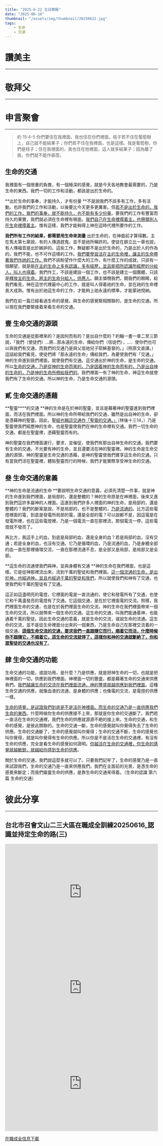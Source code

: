 ```yaml
---
title: "2025-6-22 主日簡報"
date: "2025-06-18"
thumbnail: "/assets/img/thumbnail/20250622.jpg"
tags:
    - 生命
    - 交通
---
```


# 讚美主
___

# 敬拜父
___

# 申言聚會
___

> 約 15:4-5 你們要住在我裡面，我也住在你們裡面。枝子若不住在葡萄樹上，自己就不能結果子；你們若不住在我裡面，也是這樣。我是葡萄樹，你們是枝子；住在我裡面的，我也住在他裡面，這人就多結果子；因為離了我，你們就不能作甚麼。

##  **生命的交通**

我裡面有一個很重的負擔，有一個極深的感覺，就是今天各地教會最需要的，乃是生命的東西。我們一切的工作和活動，都該是出於生命的。

**出於生命的事奉，才能持久，才有份量  **不是說我們不該多有工作，多有活動。也許我們的工作和活動，以後要比今天更多更厲害。但<u>若不是出於生命的，我們的工作，我們的事奉，就不能持久，也不能有多少份量</u>。要我們的工作有豐富而持久的果實，我們就必須在生命裡有根底。<u>我們自己在生命裡摸</u><u>着</u><u>主，也帶領別人在生命裡摸</u><u>着</u><u>主</u>。惟有這樣，我們才能夠得上神在這時代裡所要作的工作。

**我們所有工作的結果，都需要用生命來測量**  出於生命的，在神面前才算得數。主在馬太第七章說，有的人傳道趕鬼，並不是祂所稱許的。使徒在腓立比一章也說，有人傳福音是出於嫉妒的。這些工作，無疑都不是出於生命的，乃是出於人的作為的。我們不能，也不可作這樣的工作。<u>我們要學習活在主的生命裡，讓主的生命帶著我們作祂的工作。</u>我們不該盼望作什麼大的工作，有什麼工作的成就，只該有一個願望，就是能<u>在主的生命上多有認識，多有經歷，並且能把所認識所經歷的分給人，叫人也得</u><u>着</u>。我們作工，不該是建設一個工作，也不該是建立一個團體，只該是<u>釋放主的生命，將主的生命分給人，供應人</u>。願主憐憫我們，開我們的眼睛，給我們看見，神在這世代裡最中心的工作，就是叫人得着祂的生命，並在祂的生命裡長大成熟。惟有出於祂這生命的工作，才能夠上祂永遠的標準，才能蒙祂悅納。

我們在前一篇已經看過生命的感覺。與生命的感覺緊相關聯的，是生命的交通。所以現在我們要緊接着來看生命的交通。

## 壹 生命交通的源頭

生命的交通是從那裡來的？是因何而有的？是出自什麼的？約翰一書一章二至三節說，「我們（使徒們）…將…那永遠的生命，傳給你們（信徒們），…．使你們也可以與我們有交通，而我們的交通乃是與父並祂兒子耶穌基督的。」（照原文直譯。）這話給我們看見，使徒們將「那永遠的生命」傳給我們，為要使我們有「交通。」神的生命進到我們裡面，就使我們有交通。這交通出於神的生命，是生命的交通。所以<u>生命的交通，乃是從神的生命而來的，乃是因</u><u>着</u><u>神的生</u><u>命而有的，乃是出自神的生命的，乃是神的生命所帶紿我們的</u>。我們裡面一有了神的生命，神這生命就使我們有了生命的交通。所以神的生命，乃是生命交通的源頭。

## 貳 生命交通的憑藉

**聖靈****的交通  **神的生命是在於神的聖靈，並且是藉著神的聖靈進到我們裡面，而活在我們裡面。所以神的生命所帶給我們的交通，雖然是出自神的生命，卻是憑藉神的聖靈。因此，<u>聖經也稱這交通作「聖靈的交通。」</u>（林後十三14，）乃是聖靈使我們經歷神的生命，也是聖靈使我們在神的生命裡有交通。我們一切生命的交通，都是在聖靈裡，憑藉聖靈而有的。

神的聖靈在我們裡面運行，要求，並催促，使我們有那出自神生命的交通。我們要有生命的交通，不光要有神的生命，並且還要活在神的聖靈裡。神的生命是生命交通的源頭，神的聖靈是生命交通的憑藉，是神的聖靈使我們實享這生命的交通。只有當我們活在聖靈裡，體貼聖靈而行的時候，我們才能實際享受神生命的交通。

## 叄 生命交通的意義

**神的生命是流通的生命  **要說明生命交通的意義，必須先清楚一件事，就是神的生命進到我們裡面，是局部的，還是整體的？神的生命原是在神裡面，後來又進到我們這許多屬神的人裡面。這進到我們許多人裡面的神的生命，是局部的，還是整體的？我們的斷案是說，不是局部的，也不是整體的，<u>乃是流通的</u>。比方這些電燈裡面的電，到底是發電所局部的電，還是全部的電？可以說都不是，因這電是在發電所裡，也在這些電燈裡，乃是一個電流一直在那裡流，那個電流一停，這些電燈就不發亮了。

再比方，我這手上的血，到底是局部的血，還是全身的血？若是局部的血，沒有交通；若是全身的血，也沒有交通。它乃是循環的血，乃是流通的血，乃是身體全部的血一直在那裡循環交流，一直在那裡流通不息，是全部又是局部，是局部又是全部。

**這生命的流通使我們與神，並與身體有交通  **神的生命在我們裡面，也是這樣。它是從神那裡流出來，流到千萬的聖徒和我們裡面。<u>這一個流通的生命，是出於神，也經過神，並且也經過千萬的聖徒和我們</u>，所以就使我們和神有了交通，也使我們和千萬的聖徒有了交通。

這正如這盞明亮的電燈，它裡面的電是一直流通的，使它和發電所有了交通，也使它和千萬盞發亮的電燈有了交通。它這個交通，是在於它裡面電的交流。照樣，我們裡面生命的交通，也是在於我們裡面生命的交流。神的生命在我們裡面帶來一個生命的交流，所以就帶來一個生命的交通。這生命的交通，叫我們能通着神，也能通着千萬的聖徒。因此生命交通的意義，就是生命的交流，或說生命的流通。這生命的交流，並不是從生命裡面分出來的一個東西，乃是生命自己在那裡交流着的一個交通。<u>**這個生命交流的交通，要求我們一直跟隨它而行，順**</u><u>**着**</u><u>**它而活，什麼時候你不跟隨它，不順**</u><u>**着**</u><u>**它，這生命的交流就停了，這樣你和神的交通就斷**</u><u>**絶**</u><u>**了，你和眾聖徒的交通也沒有了**</u>。

## 肆 生命交通的功能

生命交通的功能，或說功用，是什麼？乃是供應，就是把神生命的一切，也就是把神裡面的一切，供應到我們裡面。神裡面一切的豐盛，都是藉著生命的交通來供應我們。<u>我們越讓生命的交流在我們裡面流通，神的豐盛就越供</u><u>應到我們裡面</u>。這種生命交通的供應，就像血液的流通，是身體的供應；也像電的交流，是電燈的供應一樣。

<u>生命的感覺，是試證我們到底是不是活在神裡面。而生命的交通乃是一直供應我們生命的東西</u>。什麼時候你生命的供應接不上來，那就是你生命的交通斷了。我們若一直活在生命的交通裡，我們生命的供應就源源不絶的接上來。生命的交通，和生命的感覺，是彼此關聯的。生命的交通一斷，生命的感覺就叫你覺得失去了生命的供應。生命的交通斷了，生命的感覺就叫你覺得；生命的交通不斷，生命的感覺也叫你覺得，就是叫你覺得有生命的供應。所以你是不是活在生命的交通裡，有沒有生命的供應，完全是看生命的感覺如何證明。<u>你越活在生命的交通裡，你生命的感覺就越敏</u><u>鋭</u><u>，就越給你感到生命的供應</u>。

關於生命的交通，我們說這麼多就可以了。只要我們記牢了，生命的感覺乃是一直來試證我們，生命的交通乃是一直來供應我們。我們在主面前的光景，是憑生命的感覺來斷定；而我們屬靈生命的供應，是靠生命的交通來得着。（生命的認識 第六篇 生命的交通）

# 彼此分享
___

## 台北市召會文山二三大區在職成全訓練20250616_認識並持定生命的路(三)

<iframe width="100%" height="315" src="https://www.youtube.com/embed/lBOJKsjXoSM?si=wv-WJFuo7JjBec3-" title="YouTube video player" frameborder="0" allow="accelerometer; autoplay; clipboard-write; encrypted-media; gyroscope; picture-in-picture; web-share" referrerpolicy="strict-origin-when-cross-origin" allowfullscreen></iframe>

<iframe width="100%" height="315" src="https://www.youtube.com/embed/yXRmJ_sZxd4?si=uLWv9iKWM_bsIn4R" title="YouTube video player" frameborder="0" allow="accelerometer; autoplay; clipboard-write; encrypted-media; gyroscope; picture-in-picture; web-share" referrerpolicy="strict-origin-when-cross-origin" allowfullscreen></iframe>

<iframe width="100%" height="315" src="https://www.youtube.com/embed/SduSFNeoOP0?si=k_gp81TdhhJvg0ZW" title="YouTube video player" frameborder="0" allow="accelerometer; autoplay; clipboard-write; encrypted-media; gyroscope; picture-in-picture; web-share" referrerpolicy="strict-origin-when-cross-origin" allowfullscreen></iframe>

<a href="../../assets/docs/2025toKnowAndHoldFastTheWayOfLife-3.pdf" download="認識並持定生命的路(三).pdf">在職成全信息下載</a>

<object data="../../assets/docs/2025toKnowAndHoldFastTheWayOfLife-3.pdf" width="100%" height="1000" type='application/pdf'></object>
